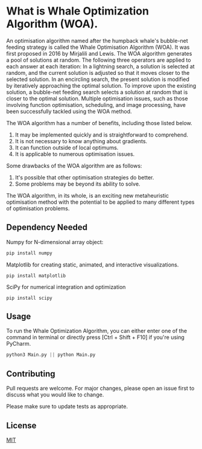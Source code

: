 # What is Whale Optimization Algorithm (WOA). 
An optimisation algorithm named after the humpback whale's bubble-net feeding strategy is called the Whale Optimisation Algorithm (WOA). It was first proposed in 2016 by Mirjalili and Lewis. The WOA algorithm generates a pool of solutions at random. The following three operators are applied to each answer at each iteration:
In a lightning search, a solution is selected at random, and the current solution is adjusted so that it moves closer to the selected solution. In an encircling search, the present solution is modified by iteratively approaching the optimal solution. To improve upon the existing solution, a bubble-net feeding search selects a solution at random that is closer to the optimal solution.
Multiple optimisation issues, such as those involving function optimisation, scheduling, and image processing, have been successfully tackled using the WOA method.

The WOA algorithm has a number of benefits, including those listed below.
1.	It may be implemented quickly and is straightforward to comprehend.
2.	It is not necessary to know anything about gradients.
3.	It can function outside of local optimums.
4.	It is applicable to numerous optimisation issues.

Some drawbacks of the WOA algorithm are as follows:
1.	It's possible that other optimisation strategies do better.
2.	Some problems may be beyond its ability to solve.

The WOA algorithm, in its whole, is an exciting new metaheuristic optimisation method with the potential to be applied to many different types of optimisation problems.


## Dependency Needed

Numpy for N-dimensional array object:

```bash
pip install numpy
```
Matplotlib for creating static, animated, and interactive visualizations.

```
pip install matplotlib
```
SciPy for numerical integration and optimization
```
pip install scipy
```

## Usage
To run the Whale Optimization Algorithm, you can either enter one of the command in terminal or directly press [Ctrl + Shift + F10] if you're using PyCharm.
```python
python3 Main.py || python Main.py 

```

## Contributing

Pull requests are welcome. For major changes, please open an issue first
to discuss what you would like to change.

Please make sure to update tests as appropriate.

## License

[MIT](https://choosealicense.com/licenses/mit/)
